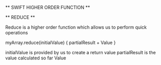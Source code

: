 ** SWIFT HIGHER ORDER FUNCTION **

** REDUCE **

Reduce is a higher order function which allows us to perform quick operations

myArray.reduce(initialValue) { partialResult + Value }

initialValue is provided by us to create a return value
partialResult is the value calculated so far
Value
